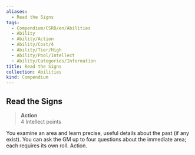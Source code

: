 ```yaml
---
aliases:
  - Read the Signs
tags:
  - Compendium/CSRD/en/Abilities
  - Ability
  - Ability/Action
  - Ability/Cost/4
  - Ability/Tier/High
  - Ability/Pool/Intellect
  - Ability/Categories/Information
title: Read the Signs
collection: Abilities
kind: Compendium
---
```

## Read the Signs  
>**Action**  
>4 Intellect points
  
You examine an area and learn precise, useful details about the past (if any exist). You can ask the GM up to four questions about the immediate area; each requires its own roll. Action.